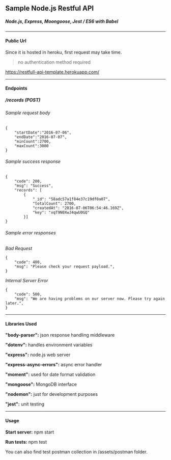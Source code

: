 ## Sample Node.js Restful API
##### Node.js, Express, Moongoose, Jest / ES6 with Babel
------------
#### Public Url
Since it is hosted in heroku, first request may take time.
> no authentication method required

https://restfull-api-template.herokuapp.com/

------------
#### Endpoints
 ##### /records (POST)
###### Sample request body
   

    {
    	"startDate":"2016-07-06",
    	"endDate":"2016-07-07",
    	"minCount":2700,
    	"maxCount":3000
    }
    
###### Sample success response
    
    {
        "code": 200,
        "msg": "Success",
        "records": [
            {
                "_id": "58adc57a1f84e37c19df0a07",
                "totalCount": 2700,
                "createdAt": "2016-07-06T06:54:46.169Z",
                "key": "xqT9N0XwJ4qwU0GQ"
            }]
    }
    

###### Sample error responses
*Bad Request*
    
    {
        "code": 400,
        "msg": "Please check your request payload.",
    }
    
*Internal Server Error*
    
    {
        "code": 500,
        "msg": "We are having problems on our server now. Please try again later.",
    }
    


------------
#### Libraries Used
**"body-parser":** json response handling middleware

**"dotenv":** handles environment variables

**"express":** node.js web server

**"express-async-errors":** async error handler

**"moment":** used for date format validation

**"mongoose":** MongoDB interface

**"nodemon":** just for development purposes

**"jest":** unit testing

------------
####  Usage
**Start server:** npm start

**Run tests:** npm test

You can also find test postman collection in /assets/postman folder.
